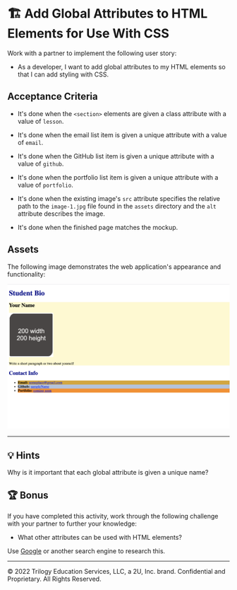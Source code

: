 # 🏗️ Add Global Attributes to HTML Elements for Use With CSS

Work with a partner to implement the following user story:

- As a developer, I want to add global attributes to my HTML elements so that I can add styling with CSS.

## Acceptance Criteria

- It's done when the `<section>` elements are given a class attribute with a value of `lesson`.

- It's done when the email list item is given a unique attribute with a value of `email`.

- It's done when the GitHub list item is given a unique attribute with a value of `github`.

- It's done when the portfolio list item is given a unique attribute with a value of `portfolio`.

- It's done when the existing image's `src` attribute specifies the relative path to the `image-1.jpg` file found in the `assets` directory and the `alt` attribute describes the image.

- It's done when the finished page matches the mockup.

## Assets

The following image demonstrates the web application's appearance and functionality:

![The portfolio page features headings in blue text, rounded corners on the image placeholder, and various background colors.](./assets/image-1.png)

---

## 💡 Hints

Why is it important that each global attribute is given a unique name?

## 🏆 Bonus

If you have completed this activity, work through the following challenge with your partner to further your knowledge:

- What other attributes can be used with HTML elements?

Use [Google](https://www.google.com) or another search engine to research this.

---

© 2022 Trilogy Education Services, LLC, a 2U, Inc. brand. Confidential and Proprietary. All Rights Reserved.
